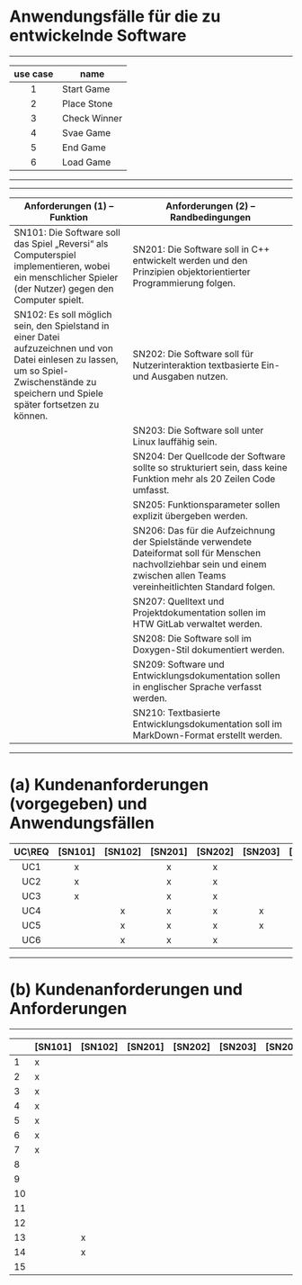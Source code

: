 # Anwendungsfälle für die zu entwickelnde Software
---
| use case | name |
| :--------: | ------- |
|1 | Start Game |
| 2 | Place Stone |
| 3 | Check Winner|
|4 | Svae Game |
| 5 | End Game |
| 6 | Load Game|


---

---

| Anforderungen (1) – Funktion                        | Anforderungen (2) – Randbedingungen                |
|----------------------------------------------------|----------------------------------------------------|
| SN101: Die Software soll das Spiel „Reversi“ als Computerspiel implementieren, wobei ein menschlicher Spieler (der Nutzer) gegen den Computer spielt. | SN201: Die Software soll in C++ entwickelt werden und den Prinzipien objektorientierter Programmierung folgen. |
| SN102: Es soll möglich sein, den Spielstand in einer Datei aufzuzeichnen und von Datei einlesen zu lassen, um so Spiel-Zwischenstände zu speichern und Spiele später fortsetzen zu können. | SN202: Die Software soll für Nutzerinteraktion textbasierte Ein- und Ausgaben nutzen. |
|                                                    | SN203: Die Software soll unter Linux lauffähig sein. |
|                                                    | SN204: Der Quellcode der Software sollte so strukturiert sein, dass keine Funktion mehr als 20 Zeilen Code umfasst. |
|                                                    | SN205: Funktionsparameter sollen explizit übergeben werden. |
|                                                    | SN206: Das für die Aufzeichnung der Spielstände verwendete Dateiformat soll für Menschen nachvollziehbar sein und einem zwischen allen Teams vereinheitlichten Standard folgen. |
|                                                    | SN207: Quelltext und Projektdokumentation sollen im HTW GitLab verwaltet werden. |
|                                                    | SN208: Die Software soll im Doxygen-Stil dokumentiert werden. |
|                                                    | SN209: Software und Entwicklungsdokumentation sollen in englischer Sprache verfasst werden. |
|                                                    | SN210: Textbasierte Entwicklungsdokumentation soll im MarkDown-Format erstellt werden. |


---


 # (a) Kundenanforderungen (vorgegeben) und Anwendungsfällen


| UC\\REQ         | [SN101] | [SN102] | [SN201] | [SN202] | [SN203] | [SN204] | [SN205] | [SN206] | [SN207] | [SN208] | [SN209] | [SN210] |
|:-----------------:|:---------:|:---------:|:---------:|:---------:|:---------:|:---------:|:---------:|:---------:|:---------:|:---------:|:---------:|:---------:|
| UC1    | x       |         | x       | x       |         |         |         |         |         |         |         |         |
| UC2     | x       |         | x       | x       |         |         |         |         |         |         |         |         |
| UC3    | x       |         | x       | x       |         |         |         |         |         |         |         |         |
| UC4     |         | x       | x       | x       | x       |         |         |         |         |         |         |         |
| UC5       |         | x       | x       | x       | x       |         |         |         |         |         |         |         |
| UC6       |         | x       | x       | x       |         |         |         |         |         |         |         |         |

---

#  (b) Kundenanforderungen und Anforderungen

---

|        | [SN101] | [SN102] | [SN201] | [SN202] | [SN203] | [SN204] | [SN205] | [SN206] | [SN207] | [SN208] | [SN209] | [SN210] |
|--------|---------|---------|---------|---------|---------|---------|---------|---------|---------|---------|---------|---------|
|   1    |   x     |         |         |         |         |         |         |         |         |         |         |         |
|   2    |   x     |         |         |         |         |         |         |         |         |         |         |         |
|   3    |   x     |         |         |         |         |         |         |         |         |         |         |         |
|   4    |   x     |         |         |         |         |         |         |         |         |         |         |         |
|   5    |   x     |         |         |         |         |         |         |         |         |         |         |         |
|   6    |   x     |         |         |         |         |         |         |         |         |         |         |         |
|   7    |   x     |         |         |         |         |         |         |         |         |         |         |         |
|   8    |         |         |         |         |         |         |         |         |         |         |         |         |
|   9    |         |         |         |         |         |         |         |         |         |         |         |         |
|   10   |         |         |         |         |         |         |         |         |         |         |         |         |
|   11   |         |         |         |         |         |         |         |         |         |         |         |         |
|   12   |         |         |         |         |         |         |         |         |         |         |         |         |
|   13   |         |    x    |         |         |         |         |         |         |         |         |         |         |
|   14   |         |    x    |         |         |         |         |         |         |         |         |         |         |
|   15   |         |         |         |         |         |         |         |         |         |         |         |         |

